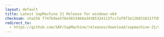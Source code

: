 ```yaml
---
layout: default
title: Latest SapMachine 21 Release for windows-x64
checksum: sha256 f747b9ee576e5653d64a34385324113fcc7af9f3e12b8316317fd50b062e466b
redirect_to:
  - https://github.com/SAP/SapMachine/releases/download/sapmachine-21/sapmachine-jre-21_windows-x64_bin.zip
---
```

